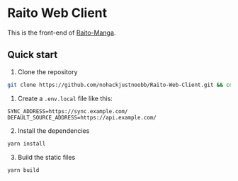 # Raito Web Client

This is the front-end of [Raito-Manga](https://github.com/nohackjustnoobb/Raito-Manga.git).

## Quick start

1. Clone the repository

```bash
git clone https://github.com/nohackjustnoobb/Raito-Web-Client.git && cd Raito-Web-Client
```

1. Create a `.env.local` file like this:

```
SYNC_ADDRESS=https://sync.example.com/
DEFAULT_SOURCE_ADDRESS=https://api.example.com/
```

2. Install the dependencies

```bash
yarn install
```

3. Build the static files

```bash
yarn build
```
